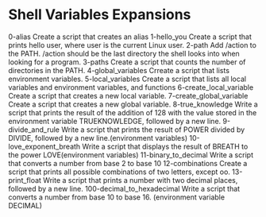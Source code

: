 # Shell Variables Expansions
0-alias  Create a script that creates an alias
1-hello_you  Create a script that prints hello user, where user is the current Linux user.
2-path  Add /action to the PATH. /action should be the last directory the shell looks into when looking for a program.
3-paths   Create a script that counts the number of directories in the PATH.
 4-global_variables  Crreate a script that lists environment variables.
5-local_variables Create a script that lists all local variables and environment variables, and functions
6-create_local_variable  Create a script that creates a new local variable.
7-create_global_variable  Create a script that creates a new global variable.
8-true_knowledge Write a script that prints the result of the addition of 128 with the value stored in the environment variable TRUEKNOWLEDGE, followed by a new line.
9-divide_and_rule  Write a script that prints the result of POWER divided by DIVIDE, followed by a new line.(environment variables)
10-love_exponent_breath Write a script that displays the result of BREATH to the power LOVE(environment variables)
11-binary_to_decimal Write a script that converts a number from base 2 to base 10
12-combinations  Create a script that prints all possible combinations of two letters, except oo.
13-print_float Write a script that prints a number with two decimal places, followed by a new line.
100-decimal_to_hexadecimal Write a script that converts a number from base 10 to base 16. (environment variable DECIMAL)
